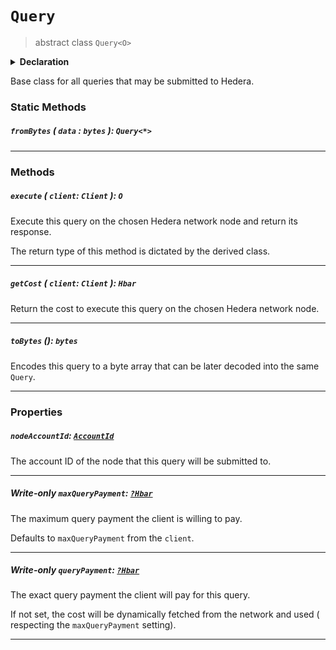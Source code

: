 # `Query`

> abstract class `Query<O>`

<details>
<summary><b>Declaration</b></summary>

```typescript
abstract class Query<O> {
    static fromBytes(data: bytes): Query<*>;

    /* property */ nodeAccountId: AccountId;

    /* property */ queryPayment: ?Hbar;

    /* property */ maxQueryPayment: ?Hbar;

    toBytes(): bytes;

    getCost(client: Client): Hbar;

    execute(client: Client): O;
}
```

</details>

Base class for all queries that may be submitted to Hedera.

### Static Methods

##### `fromBytes` ( `data` : `bytes` ): `Query<*>`

---

### Methods

##### `execute` ( `client`: `Client` ): `O`

Execute this query on the chosen Hedera network node and return its response.

The return type of this method is dictated by the derived class.

---

##### `getCost` ( `client`: `Client` ): `Hbar`

Return the cost to execute this query on the chosen Hedera network node.

---

##### `toBytes` (): `bytes`

Encodes this query to a byte array that can be later decoded into the same `Query`.

---

### Properties

##### `nodeAccountId`: [`AccountId`](reference/AccountId.md)

The account ID of the node that this query will be submitted to.

---

##### **Write-only** `maxQueryPayment`: [`?Hbar`](reference/Hbar.md)

The maximum query payment the client is willing to pay.

Defaults to `maxQueryPayment` from the `client`.

---

##### **Write-only** `queryPayment`: [`?Hbar`](reference/Hbar.md)

The exact query payment the client will pay for this query.

If not set, the cost will be dynamically fetched from the network and used (
respecting the `maxQueryPayment` setting).

---
